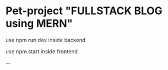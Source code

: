 # Pet-project "FULLSTACK BLOG using MERN"

use npm run dev inside backend 

use npm start inside frontend

--
